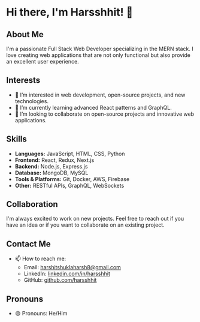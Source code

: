 # Hi there, I'm Harsshhit! 👋

## About Me
I'm a passionate Full Stack Web Developer specializing in the MERN stack. I love creating web applications that are not only functional but also provide an excellent user experience.

## Interests
- 👀 I’m interested in web development, open-source projects, and new technologies.
- 🌱 I’m currently learning advanced React patterns and GraphQL.
- 💞️ I’m looking to collaborate on open-source projects and innovative web applications.

## Skills
- **Languages:** JavaScript, HTML, CSS, Python
- **Frontend:** React, Redux, Next.js
- **Backend:** Node.js, Express.js
- **Database:** MongoDB, MySQL
- **Tools & Platforms:** Git, Docker, AWS, Firebase
- **Other:** RESTful APIs, GraphQL, WebSockets


## Collaboration
I'm always excited to work on new projects. Feel free to reach out if you have an idea or if you want to collaborate on an existing project.

## Contact Me
- 📫 How to reach me: 
  - Email: harshitshuklaharsh8@gmail.com
  - LinkedIn: [linkedin.com/in/harsshhit](https://www.linkedin.com/in/harshit-shukla-8b706417a)
  - GitHub: [github.com/harsshhit](https://github.com/harshhit)

## Pronouns
- 😄 Pronouns: He/Him



<!---
harsshhit/harsshhit is a ✨ special ✨ repository because its `README.md` (this file) appears on your GitHub profile.
You can click the Preview link to take a look at your changes.
--->

